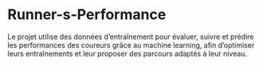 # Runner-s-Performance
Le projet utilise des données d’entraînement pour évaluer, suivre et prédire les performances des coureurs grâce au machine learning, afin d’optimiser leurs entraînements et leur proposer des parcours adaptés à leur niveau.

